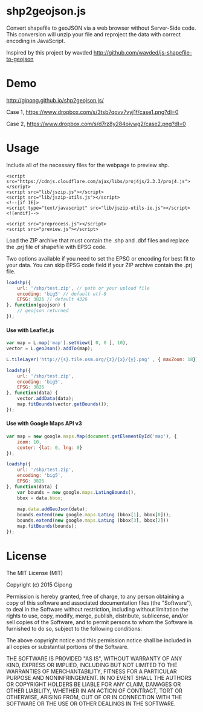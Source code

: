# shp2geojson.js
Convert shapefile to geoJSON via a web browser without Server-Side code. This conversion will unzip your file and reproject the data with correct encoding in JavaScript.

Inspired by this project by wavded http://github.com/wavded/js-shapefile-to-geojson

# Demo
http://gipong.github.io/shp2geojson.js/

Case 1, https://www.dropbox.com/s/3tsb7qovv7vyj1f/case1.png?dl=0

Case 2, https://www.dropbox.com/s/d7rz8y284oivwg2/case2.png?dl=0

# Usage
Include all of the necessary files for the webpage to preview shp.

```
<script src="https://cdnjs.cloudflare.com/ajax/libs/proj4js/2.3.3/proj4.js"></script>
<script src="lib/jszip.js"></script>
<script src="lib/jszip-utils.js"></script>
<!--[if IE]>
<script type="text/javascript" src="lib/jszip-utils-ie.js"></script>
<![endif]-->

<script src="preprocess.js"></script>
<script src="preview.js"></script>
```

Load the ZIP archive that must contain the .shp and .dbf files and replace the .prj file of shapefile with EPSG code.

Two options available if you need to set the EPSG or encoding for best fit to your data.
You can skip EPSG code field if your ZIP archive contain the .prj file.

```JavaScript
loadshp({
    url: '/shp/test.zip', // path or your upload file
    encoding: 'big5' // default utf-8
    EPSG: 3826 // default 4326
}, function(geojson) {
    // geojson returned
});
```

#### Use with Leaflet.js
```JavaScript
var map = L.map('map').setView([ 0, 0 ], 10),
vector = L.geoJson().addTo(map);

L.tileLayer('http://{s}.tile.osm.org/{z}/{x}/{y}.png' , { maxZoom: 18}).addTo(map);

loadshp({
    url: '/shp/test.zip',
    encoding: 'big5',
    EPSG: 3826
}, function(data) {
    vector.addData(data);
    map.fitBounds(vector.getBounds()); 
});
```


#### Use with Google Maps API v3
```JavaScript
var map = new google.maps.Map(document.getElementById('map'), {
    zoom: 10,
    center: {lat: 0, lng: 0}
});

loadshp({
    url: '/shp/test.zip',
    encoding: 'big5',
    EPSG: 3826
}, function(data) {
    var bounds = new google.maps.LatLngBounds(),
    bbox = data.bbox;
    
    map.data.addGeoJson(data);
    bounds.extend(new google.maps.LatLng (bbox[1], bbox[0]));
    bounds.extend(new google.maps.LatLng (bbox[3], bbox[2]))
    map.fitBounds(bounds);
});
```

# License
The MIT License (MIT)

Copyright (c) 2015 Gipong

Permission is hereby granted, free of charge, to any person obtaining a copy
of this software and associated documentation files (the "Software"), to deal
in the Software without restriction, including without limitation the rights
to use, copy, modify, merge, publish, distribute, sublicense, and/or sell
copies of the Software, and to permit persons to whom the Software is
furnished to do so, subject to the following conditions:

The above copyright notice and this permission notice shall be included in all
copies or substantial portions of the Software.

THE SOFTWARE IS PROVIDED "AS IS", WITHOUT WARRANTY OF ANY KIND, EXPRESS OR
IMPLIED, INCLUDING BUT NOT LIMITED TO THE WARRANTIES OF MERCHANTABILITY,
FITNESS FOR A PARTICULAR PURPOSE AND NONINFRINGEMENT. IN NO EVENT SHALL THE
AUTHORS OR COPYRIGHT HOLDERS BE LIABLE FOR ANY CLAIM, DAMAGES OR OTHER
LIABILITY, WHETHER IN AN ACTION OF CONTRACT, TORT OR OTHERWISE, ARISING FROM,
OUT OF OR IN CONNECTION WITH THE SOFTWARE OR THE USE OR OTHER DEALINGS IN THE
SOFTWARE.
